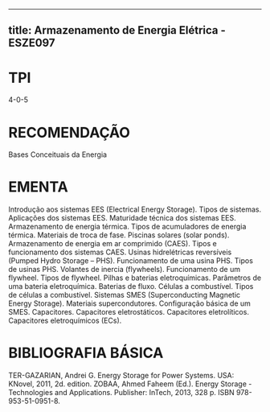 
---
title: Armazenamento de Energia Elétrica - ESZE097 
---

# TPI

4-0-5

# RECOMENDAÇÃO

Bases Conceituais da Energia

# EMENTA

Introdução aos sistemas EES (Electrical Energy Storage). Tipos de sistemas. Aplicações dos sistemas EES. Maturidade técnica dos sistemas EES. Armazenamento de energia térmica. Tipos de acumuladores de energia térmica. Materiais de troca de fase. Piscinas solares (solar ponds). Armazenamento de energia em ar comprimido (CAES). Tipos e funcionamento dos sistemas CAES. Usinas hidrelétricas reversíveis (Pumped Hydro Storage – PHS). Funcionamento de uma usina PHS. Tipos de usinas PHS. Volantes de inercia (flywheels). Funcionamento de um flywheel. Tipos de flywheel. Pilhas e baterias eletroquímicas. Parâmetros de uma bateria eletroquímica. Baterias de fluxo. Células a combustível. Tipos de células a combustível. Sistemas SMES (Superconducting Magnetic Energy Storage). Materiais supercondutores. Configuração básica de um SMES. Capacitores. Capacitores eletrostáticos. Capacitores eletrolíticos. Capacitores eletroquímicos (ECs).

# BIBLIOGRAFIA BÁSICA

TER-GAZARIAN, Andrei G. Energy Storage for Power Systems. USA: KNovel, 2011, 2d. edition.
ZOBAA, Ahmed Faheem (Ed.). Energy Storage - Technologies and Applications. Publisher: InTech, 2013, 328 p. ISBN 978-953-51-0951-8.
        